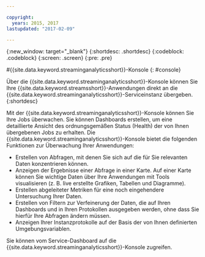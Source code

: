 ```yaml
---

copyright:
  years: 2015, 2017
lastupdated: "2017-02-09"

---
```


<!-- Attribute definitions --> 
{:new_window: target="_blank"}
{:shortdesc: .shortdesc}
{:codeblock: .codeblock}
{:screen: .screen}
{:pre: .pre}

#{{site.data.keyword.streaminganalyticsshort}}-Konsole
{: #console}

Über die {{site.data.keyword.streaminganalyticsshort}}-Konsole können Sie Ihre {{site.data.keyword.streamsshort}}-Anwendungen direkt an die {{site.data.keyword.streaminganalyticsshort}}-Serviceinstanz übergeben.
{:shortdesc}

Mit der {{site.data.keyword.streaminganalyticsshort}}-Konsole können Sie Ihre Jobs überwachen. Sie können Dashboards erstellen, um eine detaillierte Ansicht des ordnungsgemäßen Status (Health)
der von Ihnen übergebenen Jobs zu erhalten. Die {{site.data.keyword.streaminganalyticsshort}}-Konsole
bietet die folgenden Funktionen zur Überwachung Ihrer Anwendungen:

* Erstellen von Abfragen, mit denen Sie sich auf die für Sie relevanten Daten konzentrieren können.
* Anzeigen der Ergebnisse einer Abfrage in einer Karte. Auf einer Karte können Sie wichtige Daten
über Ihre Anwendungen mit Tools visualisieren (z. B. live erstellte Grafiken, Tabellen und Diagramme).
* Erstellen abgeleiteter Metriken für eine noch eingehendere Untersuchung Ihrer Daten.
* Erstellen von Filtern zur Verfeinerung der Daten, die auf Ihren Dashboards und in Ihren Protokollen
ausgegeben werden, ohne dass Sie hierfür Ihre Abfragen ändern müssen.
* Anzeigen Ihrer Instanzprotokolle auf der Basis der von Ihnen definierten Umgebungsvariablen.

Sie können vom Service-Dashboard auf die {{site.data.keyword.streaminganalyticsshort}}-Konsole zugreifen.
